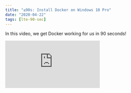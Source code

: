 ```yaml
---
title: "≤90s: Install Docker on Windows 10 Pro"
date: "2020-04-22"
tags: [lte-90-sec]
---
```


In this video, we get Docker working for *us* in 90 seconds!

<!--truncate-->

<iframe className="youtube-video-player" src="https://www.youtube.com/embed/Jl_C_sy02MA" title="YouTube video player" frameBorder="0" allow="accelerometer; autoplay; clipboard-write; encrypted-media; gyroscope; picture-in-picture" allowFullScreen></iframe>